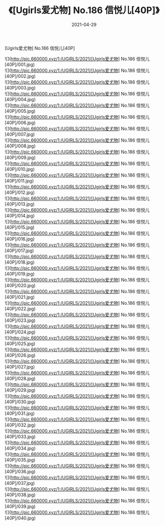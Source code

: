 ﻿---
layout: post
title:  《[Ugirls爱尤物] No.186 信悦儿[40P]》
date:   2021-04-29
img: http://pic.660000.xyz/1:/UGIRLS/2021/[Ugirls爱尤物] No.186 信悦儿[40P]/000.jpg
categories: [美女, 清纯, 唯美]
---

[Ugirls爱尤物] No.186 信悦儿[40P]

  ![](http://pic.660000.xyz/1:/UGIRLS/2021/[Ugirls爱尤物] No.186 信悦儿[40P]/001.jpg) <br> ![](http://pic.660000.xyz/1:/UGIRLS/2021/[Ugirls爱尤物] No.186 信悦儿[40P]/002.jpg) <br> ![](http://pic.660000.xyz/1:/UGIRLS/2021/[Ugirls爱尤物] No.186 信悦儿[40P]/003.jpg) <br> ![](http://pic.660000.xyz/1:/UGIRLS/2021/[Ugirls爱尤物] No.186 信悦儿[40P]/004.jpg) <br> ![](http://pic.660000.xyz/1:/UGIRLS/2021/[Ugirls爱尤物] No.186 信悦儿[40P]/005.jpg) <br> ![](http://pic.660000.xyz/1:/UGIRLS/2021/[Ugirls爱尤物] No.186 信悦儿[40P]/006.jpg) <br> ![](http://pic.660000.xyz/1:/UGIRLS/2021/[Ugirls爱尤物] No.186 信悦儿[40P]/007.jpg) <br> ![](http://pic.660000.xyz/1:/UGIRLS/2021/[Ugirls爱尤物] No.186 信悦儿[40P]/008.jpg) <br> ![](http://pic.660000.xyz/1:/UGIRLS/2021/[Ugirls爱尤物] No.186 信悦儿[40P]/009.jpg) <br> ![](http://pic.660000.xyz/1:/UGIRLS/2021/[Ugirls爱尤物] No.186 信悦儿[40P]/010.jpg) <br> ![](http://pic.660000.xyz/1:/UGIRLS/2021/[Ugirls爱尤物] No.186 信悦儿[40P]/011.jpg) <br> ![](http://pic.660000.xyz/1:/UGIRLS/2021/[Ugirls爱尤物] No.186 信悦儿[40P]/012.jpg) <br> ![](http://pic.660000.xyz/1:/UGIRLS/2021/[Ugirls爱尤物] No.186 信悦儿[40P]/013.jpg) <br> ![](http://pic.660000.xyz/1:/UGIRLS/2021/[Ugirls爱尤物] No.186 信悦儿[40P]/014.jpg) <br> ![](http://pic.660000.xyz/1:/UGIRLS/2021/[Ugirls爱尤物] No.186 信悦儿[40P]/015.jpg) <br> ![](http://pic.660000.xyz/1:/UGIRLS/2021/[Ugirls爱尤物] No.186 信悦儿[40P]/016.jpg) <br> ![](http://pic.660000.xyz/1:/UGIRLS/2021/[Ugirls爱尤物] No.186 信悦儿[40P]/017.jpg) <br> ![](http://pic.660000.xyz/1:/UGIRLS/2021/[Ugirls爱尤物] No.186 信悦儿[40P]/018.jpg) <br> ![](http://pic.660000.xyz/1:/UGIRLS/2021/[Ugirls爱尤物] No.186 信悦儿[40P]/019.jpg) <br> ![](http://pic.660000.xyz/1:/UGIRLS/2021/[Ugirls爱尤物] No.186 信悦儿[40P]/020.jpg) <br> ![](http://pic.660000.xyz/1:/UGIRLS/2021/[Ugirls爱尤物] No.186 信悦儿[40P]/021.jpg) <br> ![](http://pic.660000.xyz/1:/UGIRLS/2021/[Ugirls爱尤物] No.186 信悦儿[40P]/022.jpg) <br> ![](http://pic.660000.xyz/1:/UGIRLS/2021/[Ugirls爱尤物] No.186 信悦儿[40P]/023.jpg) <br> ![](http://pic.660000.xyz/1:/UGIRLS/2021/[Ugirls爱尤物] No.186 信悦儿[40P]/024.jpg) <br> ![](http://pic.660000.xyz/1:/UGIRLS/2021/[Ugirls爱尤物] No.186 信悦儿[40P]/025.jpg) <br> ![](http://pic.660000.xyz/1:/UGIRLS/2021/[Ugirls爱尤物] No.186 信悦儿[40P]/026.jpg) <br> ![](http://pic.660000.xyz/1:/UGIRLS/2021/[Ugirls爱尤物] No.186 信悦儿[40P]/027.jpg) <br> ![](http://pic.660000.xyz/1:/UGIRLS/2021/[Ugirls爱尤物] No.186 信悦儿[40P]/028.jpg) <br> ![](http://pic.660000.xyz/1:/UGIRLS/2021/[Ugirls爱尤物] No.186 信悦儿[40P]/029.jpg) <br> ![](http://pic.660000.xyz/1:/UGIRLS/2021/[Ugirls爱尤物] No.186 信悦儿[40P]/030.jpg) <br> ![](http://pic.660000.xyz/1:/UGIRLS/2021/[Ugirls爱尤物] No.186 信悦儿[40P]/031.jpg) <br> ![](http://pic.660000.xyz/1:/UGIRLS/2021/[Ugirls爱尤物] No.186 信悦儿[40P]/032.jpg) <br> ![](http://pic.660000.xyz/1:/UGIRLS/2021/[Ugirls爱尤物] No.186 信悦儿[40P]/033.jpg) <br> ![](http://pic.660000.xyz/1:/UGIRLS/2021/[Ugirls爱尤物] No.186 信悦儿[40P]/034.jpg) <br> ![](http://pic.660000.xyz/1:/UGIRLS/2021/[Ugirls爱尤物] No.186 信悦儿[40P]/035.jpg) <br> ![](http://pic.660000.xyz/1:/UGIRLS/2021/[Ugirls爱尤物] No.186 信悦儿[40P]/036.jpg) <br> ![](http://pic.660000.xyz/1:/UGIRLS/2021/[Ugirls爱尤物] No.186 信悦儿[40P]/037.jpg) <br> ![](http://pic.660000.xyz/1:/UGIRLS/2021/[Ugirls爱尤物] No.186 信悦儿[40P]/038.jpg) <br> ![](http://pic.660000.xyz/1:/UGIRLS/2021/[Ugirls爱尤物] No.186 信悦儿[40P]/039.jpg) <br> ![](http://pic.660000.xyz/1:/UGIRLS/2021/[Ugirls爱尤物] No.186 信悦儿[40P]/040.jpg) <br>
